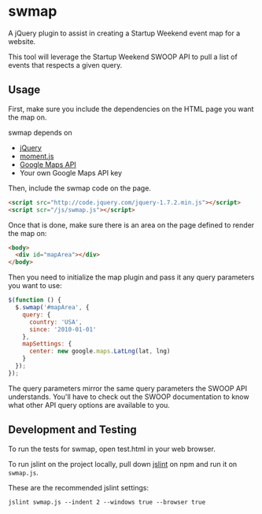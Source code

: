 # swmap

A jQuery plugin to assist in creating a Startup Weekend event map for a website.

This tool will leverage the Startup Weekend SWOOP API to pull a list of events
that respects a given query.

## Usage

First, make sure you include the dependencies on the HTML page you want
the map on.

swmap depends on
* [jQuery](http://jquery.com/)
* [moment.js](http://momentjs.com/)
* [Google Maps API](https://developers.google.com/maps/documentation/javascript/)
* Your own Google Maps API key

Then, include the swmap code on the page.

```html
<script src="http://code.jquery.com/jquery-1.7.2.min.js"></script>
<script scr="/js/swmap.js"></script>
```

Once that is done, make sure there is an area on the page defined
to render the map on:

```html
<body>
  <div id="mapArea"></div>
</body>
```

Then you need to initialize the map plugin and pass it any query parameters
you want to use:

```javascript
$(function () {
  $.swmap('#mapArea', {
    query: {
      country: 'USA',
      since: '2010-01-01'
    },
    mapSettings: {
      center: new google.maps.LatLng(lat, lng)
    }
  }); 
});
```

The query parameters mirror the same query parameters the SWOOP API
understands. You'll have to check out the SWOOP documentation to know
what other API query options are available to you.

## Development and Testing

To run the tests for swmap, open test.html in your web browser.

To run jslint on the project locally, pull down [jslint](https://github.com/reid/node-jslint)
on npm and run it on `swmap.js`.

These are the recommended jslint settings:

`jslint swmap.js --indent 2 --windows true --browser true`
